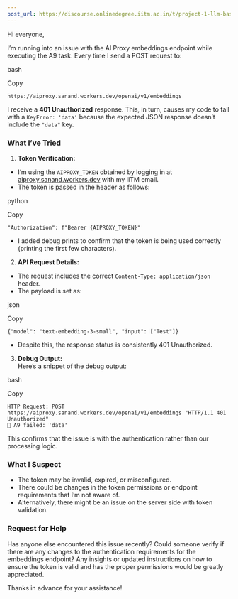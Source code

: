 ```yaml
---
post_url: https://discourse.onlinedegree.iitm.ac.in/t/project-1-llm-based-automation-agent-discussion-thread-tds-jan-2025/164277/541
---
```

Hi everyone,

I’m running into an issue with the AI Proxy embeddings endpoint while executing the A9 task. Every time I send a POST request to:

bash

Copy

```
https://aiproxy.sanand.workers.dev/openai/v1/embeddings

```

I receive a **401 Unauthorized** response. This, in turn, causes my code to fail with a `KeyError: 'data'` because the expected JSON response doesn’t include the `"data"` key.

### What I’ve Tried

1. **Token Verification:**

* I’m using the `AIPROXY_TOKEN` obtained by logging in at [aiproxy.sanand.workers.dev](https://aiproxy.sanand.workers.dev/) with my IITM email.
* The token is passed in the header as follows:

python

Copy

```
"Authorization": f"Bearer {AIPROXY_TOKEN}"

```

* I added debug prints to confirm that the token is being used correctly (printing the first few characters).

2. **API Request Details:**

* The request includes the correct `Content-Type: application/json` header.
* The payload is set as:

json

Copy

```
{"model": "text-embedding-3-small", "input": ["Test"]}

```

* Despite this, the response status is consistently 401 Unauthorized.

3. **Debug Output:**  
   Here’s a snippet of the debug output:

bash

Copy

```
HTTP Request: POST https://aiproxy.sanand.workers.dev/openai/v1/embeddings "HTTP/1.1 401 Unauthorized"
🔴 A9 failed: 'data'

```

This confirms that the issue is with the authentication rather than our processing logic.

### What I Suspect

* The token may be invalid, expired, or misconfigured.
* There could be changes in the token permissions or endpoint requirements that I’m not aware of.
* Alternatively, there might be an issue on the server side with token validation.

### Request for Help

Has anyone else encountered this issue recently? Could someone verify if there are any changes to the authentication requirements for the embeddings endpoint? Any insights or updated instructions on how to ensure the token is valid and has the proper permissions would be greatly appreciated.

Thanks in advance for your assistance!